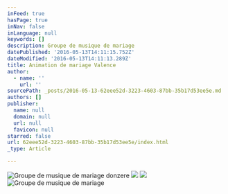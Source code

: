 ```yaml
---
inFeed: true
hasPage: true
inNav: false
inLanguage: null
keywords: []
description: Groupe de musique de mariage
datePublished: '2016-05-13T14:11:15.752Z'
dateModified: '2016-05-13T14:11:13.289Z'
title: Animation de mariage Valence
author:
  - name: ''
    url: ''
sourcePath: _posts/2016-05-13-62eee52d-3223-4603-87bb-35b17d53ee5e.md
authors: []
publisher:
  name: null
  domain: null
  url: null
  favicon: null
starred: false
url: 62eee52d-3223-4603-87bb-35b17d53ee5e/index.html
_type: Article

---
```

![Groupe de musique de mariage donzere](https://s3-us-west-2.amazonaws.com/the-grid-img/p/1356b21eccb38751f66a374122c2d4d6cc565082.jpg)
![](https://imgflo.herokuapp.com/graph/vahj1ThiexotieMo/aaabeabfa4b96fa2b2a398a70779beb5/croprotate.jpg?cropheight=1999&cropwidth=2998&degrees=0&input=https%3A%2F%2Fthe-grid-user-content.s3-us-west-2.amazonaws.com%2F7e34615d-5eda-409a-a901-89738d565fac.jpg&x=0&y=0)
![](https://s3-us-west-2.amazonaws.com/the-grid-img/p/7eae1a78e8b33752c65de3fa4a8c62e984ef22c0.jpg)
![Groupe de musique de mariage](https://the-grid-user-content.s3-us-west-2.amazonaws.com/3ccb30cc-3965-4ad9-8cd8-29c8b3b7368d.jpg)